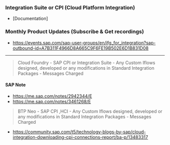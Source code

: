 
### Integration Suite or CPI (Cloud Platform Integration)
* [Documentation]

### Monthly Product Updates (Subscribe & Get recordings)
* https://events.sap.com/sap-user-groups/en/ifg_for_integration?sap-outbound-id=A7B311F4966D8A665C9F6FE19B502E6D1B831D08





---

> Cloud Foundry - SAP CPI or Integration Suite - Any Custom Iflows designed, developed or any modifications in Standard Integration Packages - Messages Charged 

#### SAP Note
* https://me.sap.com/notes/2942344/E
* https://me.sap.com/notes/3461268/E

> BTP Neo - SAP CPI ,HCI - Any Custom Iflows designed, developed or any modifications in Standard Integration Packages - Messages Charged 
* https://community.sap.com/t5/technology-blogs-by-sap/cloud-integration-downloading-cpi-connections-report/ba-p/13483317

